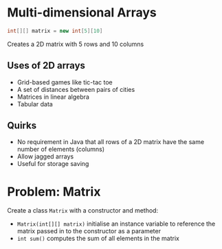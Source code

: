 # Multi-dimensional Arrays

```java
int[][] matrix = new int[5][10]
```

Creates a 2D matrix with 5 rows and 10 columns

## Uses of 2D arrays

-   Grid-based games like tic-tac toe
-   A set of distances between pairs of cities
-   Matrices in linear algebra
-   Tabular data

## Quirks

-   No requirement in Java that all rows of a 2D matrix have the same number of elements (columns)
-   Allow jagged arrays
-   Useful for storage saving

# Problem: Matrix

Create a class `Matrix` with a constructor and method:

-   `Matrix(int[][] matrix)` initialise an instance variable to reference the matrix passed in to the constructor as a parameter
-   `int sum()` computes the sum of all elements in the matrix
